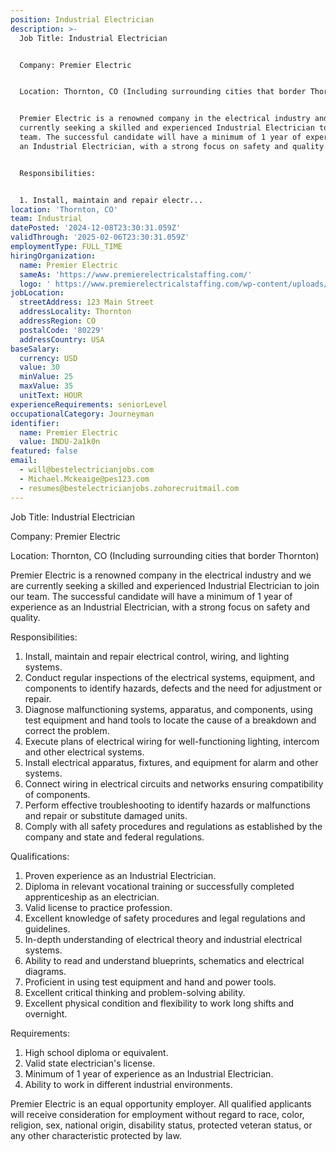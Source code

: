 ```yaml
---
position: Industrial Electrician
description: >-
  Job Title: Industrial Electrician


  Company: Premier Electric


  Location: Thornton, CO (Including surrounding cities that border Thornton)


  Premier Electric is a renowned company in the electrical industry and we are
  currently seeking a skilled and experienced Industrial Electrician to join our
  team. The successful candidate will have a minimum of 1 year of experience as
  an Industrial Electrician, with a strong focus on safety and quality.


  Responsibilities:


  1. Install, maintain and repair electr...
location: 'Thornton, CO'
team: Industrial
datePosted: '2024-12-08T23:30:31.059Z'
validThrough: '2025-02-06T23:30:31.059Z'
employmentType: FULL_TIME
hiringOrganization:
  name: Premier Electric
  sameAs: 'https://www.premierelectricalstaffing.com/'
  logo: ' https://www.premierelectricalstaffing.com/wp-content/uploads/2020/05/Premier-Electrical-Staffing-logo.png'
jobLocation:
  streetAddress: 123 Main Street
  addressLocality: Thornton
  addressRegion: CO
  postalCode: '80229'
  addressCountry: USA
baseSalary:
  currency: USD
  value: 30
  minValue: 25
  maxValue: 35
  unitText: HOUR
experienceRequirements: seniorLevel
occupationalCategory: Journeyman
identifier:
  name: Premier Electric
  value: INDU-2a1k0n
featured: false
email:
  - will@bestelectricianjobs.com
  - Michael.Mckeaige@pes123.com
  - resumes@bestelectricianjobs.zohorecruitmail.com
---
```




Job Title: Industrial Electrician

Company: Premier Electric

Location: Thornton, CO (Including surrounding cities that border Thornton)

Premier Electric is a renowned company in the electrical industry and we are currently seeking a skilled and experienced Industrial Electrician to join our team. The successful candidate will have a minimum of 1 year of experience as an Industrial Electrician, with a strong focus on safety and quality.

Responsibilities:

1. Install, maintain and repair electrical control, wiring, and lighting systems.
2. Conduct regular inspections of the electrical systems, equipment, and components to identify hazards, defects and the need for adjustment or repair.
3. Diagnose malfunctioning systems, apparatus, and components, using test equipment and hand tools to locate the cause of a breakdown and correct the problem.
4. Execute plans of electrical wiring for well-functioning lighting, intercom and other electrical systems.
5. Install electrical apparatus, fixtures, and equipment for alarm and other systems.
6. Connect wiring in electrical circuits and networks ensuring compatibility of components.
7. Perform effective troubleshooting to identify hazards or malfunctions and repair or substitute damaged units.
8. Comply with all safety procedures and regulations as established by the company and state and federal regulations.

Qualifications:

1. Proven experience as an Industrial Electrician.
2. Diploma in relevant vocational training or successfully completed apprenticeship as an electrician.
3. Valid license to practice profession.
4. Excellent knowledge of safety procedures and legal regulations and guidelines.
5. In-depth understanding of electrical theory and industrial electrical systems.
6. Ability to read and understand blueprints, schematics and electrical diagrams.
7. Proficient in using test equipment and hand and power tools.
8. Excellent critical thinking and problem-solving ability.
9. Excellent physical condition and flexibility to work long shifts and overnight.

Requirements:

1. High school diploma or equivalent.
2. Valid state electrician's license.
3. Minimum of 1 year of experience as an Industrial Electrician.
4. Ability to work in different industrial environments.

Premier Electric is an equal opportunity employer. All qualified applicants will receive consideration for employment without regard to race, color, religion, sex, national origin, disability status, protected veteran status, or any other characteristic protected by law.
